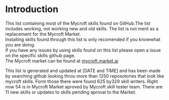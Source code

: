 # Introduction
This list containing most of the Mycroft skills found on GitHub.The list includes working, not working new and old skills. The list is not ment as a replacement for the Mycroft Market.  
Installing skills found through this list is only recomended if you knowwhat you are doing.  
If you have any issues by using skills found on this list please open a issue on the specific skills github page.  
The Mycroft market can be found at [mycroft.market.ai](http://mycroft.market.ai)  
  
This list is generated and updated at [DATE and TIME] and has been made by searching github looking throu more than 1250 reposotories that look like mycroft skills. Form those there were found 625 by329 skill writers. Right now 54 is in Mycroft Market aproved by Mycroft skill tester team. There are 11 new skills or updates to skills pending aproval to the Market.